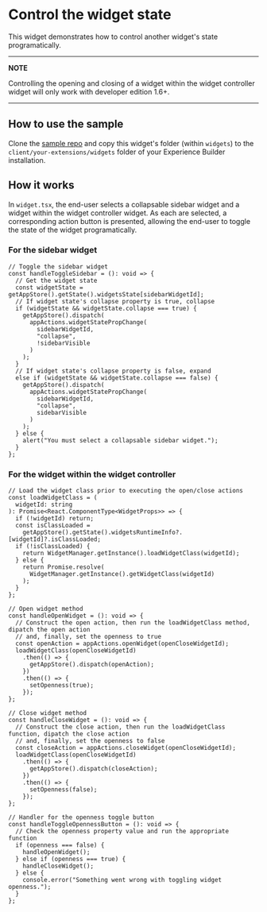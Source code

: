 # Control the widget state

This widget demonstrates how to control another widget's state programatically.

---

**NOTE**

Controlling the opening and closing of a widget within the widget controller widget will only work with developer edition 1.6+.

---

## How to use the sample

Clone the [sample repo](https://github.com/esri/arcgis-experience-builder-sdk-resources) and copy this widget's folder (within `widgets`) to the `client/your-extensions/widgets` folder of your Experience Builder installation.

## How it works

In `widget.tsx`, the end-user selects a collapsable sidebar widget and a widget within the widget controller widget. As each are selected, a corresponding action button is presented, allowing the end-user to toggle the state of the widget programatically.

### For the sidebar widget

```tsx
// Toggle the sidebar widget
const handleToggleSidebar = (): void => {
  // Get the widget state
  const widgetState = getAppStore().getState().widgetsState[sidebarWidgetId];
  // If widget state's collapse property is true, collapse
  if (widgetState && widgetState.collapse === true) {
    getAppStore().dispatch(
      appActions.widgetStatePropChange(
        sidebarWidgetId,
        "collapse",
        !sidebarVisible
      )
    );
  }
  // If widget state's collapse property is false, expand
  else if (widgetState && widgetState.collapse === false) {
    getAppStore().dispatch(
      appActions.widgetStatePropChange(
        sidebarWidgetId,
        "collapse",
        sidebarVisible
      )
    );
  } else {
    alert("You must select a collapsable sidebar widget.");
  }
};
```

### For the widget within the widget controller

```tsx
// Load the widget class prior to executing the open/close actions
const loadWidgetClass = (
  widgetId: string
): Promise<React.ComponentType<WidgetProps>> => {
  if (!widgetId) return;
  const isClassLoaded =
    getAppStore().getState().widgetsRuntimeInfo?.[widgetId]?.isClassLoaded;
  if (!isClassLoaded) {
    return WidgetManager.getInstance().loadWidgetClass(widgetId);
  } else {
    return Promise.resolve(
      WidgetManager.getInstance().getWidgetClass(widgetId)
    );
  }
};

// Open widget method
const handleOpenWidget = (): void => {
  // Construct the open action, then run the loadWidgetClass method, dipatch the open action
  // and, finally, set the openness to true
  const openAction = appActions.openWidget(openCloseWidgetId);
  loadWidgetClass(openCloseWidgetId)
    .then(() => {
      getAppStore().dispatch(openAction);
    })
    .then(() => {
      setOpenness(true);
    });
};

// Close widget method
const handleCloseWidget = (): void => {
  // Construct the close action, then run the loadWidgetClass function, dipatch the close action
  // and, finally, set the openness to false
  const closeAction = appActions.closeWidget(openCloseWidgetId);
  loadWidgetClass(openCloseWidgetId)
    .then(() => {
      getAppStore().dispatch(closeAction);
    })
    .then(() => {
      setOpenness(false);
    });
};

// Handler for the openness toggle button
const handleToggleOpennessButton = (): void => {
  // Check the openness property value and run the appropriate function
  if (openness === false) {
    handleOpenWidget();
  } else if (openness === true) {
    handleCloseWidget();
  } else {
    console.error("Something went wrong with toggling widget openness.");
  }
};
```
